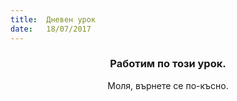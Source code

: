 ```yaml
---
title:  Дневен урок
date:   18/07/2017
---
```


### <center>Работим по този урок.</center>
<center>Моля, върнете се по-късно.</center>